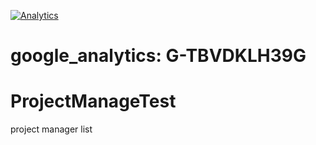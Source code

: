 [![Analytics](https://ga-beacon.appspot.com/G-JQ6GN3617D/ProjectManageTest/)](https://github.com/igrigorik/ga-beacon)
# google_analytics: G-TBVDKLH39G

# ProjectManageTest
project manager list
